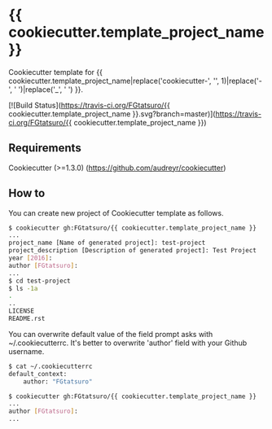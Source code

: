 {{ cookiecutter.template_project_name }}
==================================================
<!-- First 'cookiecutter-'(used in almost cases) is removed. -->
Cookiecutter template for {{ cookiecutter.template_project_name|replace('cookiecutter-', '', 1)|replace('-', ' ')|replace('_', ' ') }}.

[![Build Status](https://travis-ci.org/FGtatsuro/{{ cookiecutter.template_project_name }}.svg?branch=master)](https://travis-ci.org/FGtatsuro/{{ cookiecutter.template_project_name }})

Requirements
------------

Cookiecutter (>=1.3.0) (<https://github.com/audreyr/cookiecutter>)

How to
------

You can create new project of Cookiecutter template as follows.

```bash
$ cookiecutter gh:FGtatsuro/{{ cookiecutter.template_project_name }}
...
project_name [Name of generated project]: test-project
project_description [Description of generated project]: Test Project
year [2016]:
author [FGtatsuro]:
...
$ cd test-project
$ ls -1a
.
..
LICENSE
README.rst
```

You can overwrite default value of the field prompt asks with
~/.cookiecutterrc. It's better to overwrite 'author' field with your
Github username.

```bash
$ cat ~/.cookiecutterrc
default_context:
    author: "FGtatsuro"

$ cookiecutter gh:FGtatsuro/{{ cookiecutter.template_project_name }}
...
author [FGtatsuro]:
...
```
